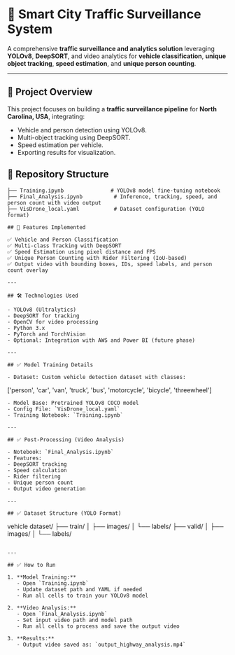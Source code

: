 # 🚦 Smart City Traffic Surveillance System

A comprehensive **traffic surveillance and analytics solution** leveraging **YOLOv8**, **DeepSORT**, and video analytics for **vehicle classification**, **unique object tracking**, **speed estimation**, and **unique person counting**.

---

## 📌 Project Overview

This project focuses on building a **traffic surveillance pipeline** for **North Carolina, USA**, integrating:

- Vehicle and person detection using YOLOv8.
- Multi-object tracking using DeepSORT.
- Speed estimation per vehicle.
- Exporting results for visualization.

## 📂 Repository Structure

```
├── Training.ipynb               # YOLOv8 model fine-tuning notebook
├── Final_Analysis.ipynb          # Inference, tracking, speed, and person count with video output
├── VisDrone_local.yaml           # Dataset configuration (YOLO format)

## 🚀 Features Implemented

✅ Vehicle and Person Classification  
✅ Multi-class Tracking with DeepSORT  
✅ Speed Estimation using pixel distance and FPS  
✅ Unique Person Counting with Rider Filtering (IoU-based)  
✅ Output video with bounding boxes, IDs, speed labels, and person count overlay  

---

## 🛠️ Technologies Used

- YOLOv8 (Ultralytics)
- DeepSORT for tracking
- OpenCV for video processing
- Python 3.x
- PyTorch and TorchVision
- Optional: Integration with AWS and Power BI (future phase)

---

## ✅ Model Training Details

- Dataset: Custom vehicle detection dataset with classes:
  ```
  ['person', 'car', 'van', 'truck', 'bus', 'motorcycle', 'bicycle', 'threewheel']
  ```
- Model Base: Pretrained YOLOv8 COCO model
- Config File: `VisDrone_local.yaml`
- Training Notebook: `Training.ipynb`

---

## ✅ Post-Processing (Video Analysis)

- Notebook: `Final_Analysis.ipynb`
- Features:
  - DeepSORT tracking
  - Speed calculation
  - Rider filtering
  - Unique person count
  - Output video generation

---

## ✅ Dataset Structure (YOLO Format)

```
vehicle dataset/
├── train/
│   ├── images/
│   └── labels/
├── valid/
│   ├── images/
│   └── labels/
```

---

## ✅ How to Run

1. **Model Training:**
   - Open `Training.ipynb`
   - Update dataset path and YAML if needed
   - Run all cells to train your YOLOv8 model

2. **Video Analysis:**
   - Open `Final_Analysis.ipynb`
   - Set input video path and model path
   - Run all cells to process and save the output video

3. **Results:**
   - Output video saved as: `output_highway_analysis.mp4`
